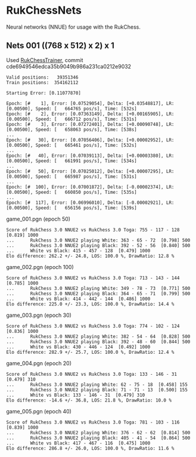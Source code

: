 # RukChessNets
Neural networks (NNUE) for usage with the RukChess.

## Nets 001 ((768 x 512) x 2) x 1
Used [RukChessTrainer](https://github.com/Ilya-Ruk/RukChessTrainer), commit cde6949546edca35b9049b986a231ca0212e9032

    Valid positions:   39351346
    Train positions:  354162112

    Starting Error: [0.11077870]

    Epoch: [#    1], Error: [0.07529054], Delta: [+0.03548817], LR: [0.00500], Speed: [   664765 pos/s], Time: [532s]
    Epoch: [#    2], Error: [0.07363149], Delta: [+0.00165905], LR: [0.00500], Speed: [   666712 pos/s], Time: [531s]
    Epoch: [#    3], Error: [0.07272401], Delta: [+0.00090748], LR: [0.00500], Speed: [   658063 pos/s], Time: [538s]
    ...
    Epoch: [#   30], Error: [0.07056406], Delta: [+0.00002952], LR: [0.00500], Speed: [   665461 pos/s], Time: [532s]
    ...
    Epoch: [#   40], Error: [0.07039113], Delta: [+0.00003380], LR: [0.00500], Speed: [   661991 pos/s], Time: [534s]
    ...
    Epoch: [#   50], Error: [0.07025012], Delta: [+0.00007295], LR: [0.00500], Speed: [   665987 pos/s], Time: [531s]
    ...
    Epoch: [#  100], Error: [0.07001872], Delta: [-0.00002374], LR: [0.00500], Speed: [   660850 pos/s], Time: [535s]
    ...
    Epoch: [#  117], Error: [0.06996010], Delta: [-0.00002921], LR: [0.00500], Speed: [   656156 pos/s], Time: [539s]

game_001.pgn (epoch 50)

    Score of RukChess 3.0 NNUE2 vs RukChess 3.0 Toga: 755 - 117 - 128  [0.819] 1000
    ...      RukChess 3.0 NNUE2 playing White: 363 - 65 - 72  [0.798] 500
    ...      RukChess 3.0 NNUE2 playing Black: 392 - 52 - 56  [0.840] 500
    ...      White vs Black: 415 - 457 - 128  [0.479] 1000
    Elo difference: 262.2 +/- 24.8, LOS: 100.0 %, DrawRatio: 12.8 %

game_002.pgn (epoch 100)

    Score of RukChess 3.0 NNUE2 vs RukChess 3.0 Toga: 713 - 143 - 144  [0.785] 1000
    ...      RukChess 3.0 NNUE2 playing White: 349 - 78 - 73  [0.771] 500
    ...      RukChess 3.0 NNUE2 playing Black: 364 - 65 - 71  [0.799] 500
    ...      White vs Black: 414 - 442 - 144  [0.486] 1000
    Elo difference: 225.0 +/- 23.3, LOS: 100.0 %, DrawRatio: 14.4 %

game_003.pgn (epoch 30)

    Score of RukChess 3.0 NNUE2 vs RukChess 3.0 Toga: 774 - 102 - 124  [0.836] 1000
    ...      RukChess 3.0 NNUE2 playing White: 382 - 54 - 64  [0.828] 500
    ...      RukChess 3.0 NNUE2 playing Black: 392 - 48 - 60  [0.844] 500
    ...      White vs Black: 430 - 446 - 124  [0.492] 1000
    Elo difference: 282.9 +/- 25.7, LOS: 100.0 %, DrawRatio: 12.4 %

game_004.pgn (epoch 20)

    Score of RukChess 3.0 NNUE2 vs RukChess 3.0 Toga: 133 - 146 - 31  [0.479] 310
    ...      RukChess 3.0 NNUE2 playing White: 62 - 75 - 18  [0.458] 155
    ...      RukChess 3.0 NNUE2 playing Black: 71 - 71 - 13  [0.500] 155
    ...      White vs Black: 133 - 146 - 31  [0.479] 310
    Elo difference: -14.6 +/- 36.8, LOS: 21.8 %, DrawRatio: 10.0 %

game_005.pgn (epoch 40)

    Score of RukChess 3.0 NNUE2 vs RukChess 3.0 Toga: 781 - 103 - 116  [0.839] 1000
    ...      RukChess 3.0 NNUE2 playing White: 376 - 62 - 62  [0.814] 500
    ...      RukChess 3.0 NNUE2 playing Black: 405 - 41 - 54  [0.864] 500
    ...      White vs Black: 417 - 467 - 116  [0.475] 1000
    Elo difference: 286.8 +/- 26.0, LOS: 100.0 %, DrawRatio: 11.6 %
